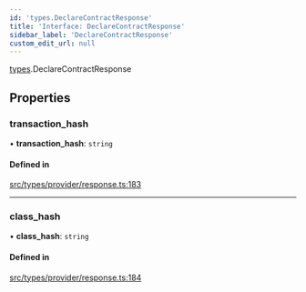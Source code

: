 ```yaml
---
id: 'types.DeclareContractResponse'
title: 'Interface: DeclareContractResponse'
sidebar_label: 'DeclareContractResponse'
custom_edit_url: null
---
```


[types](../namespaces/types.md).DeclareContractResponse

## Properties

### transaction_hash

• **transaction_hash**: `string`

#### Defined in

[src/types/provider/response.ts:183](https://github.com/0xs34n/starknet.js/blob/develop/src/types/provider/response.ts#L183)

---

### class_hash

• **class_hash**: `string`

#### Defined in

[src/types/provider/response.ts:184](https://github.com/0xs34n/starknet.js/blob/develop/src/types/provider/response.ts#L184)
